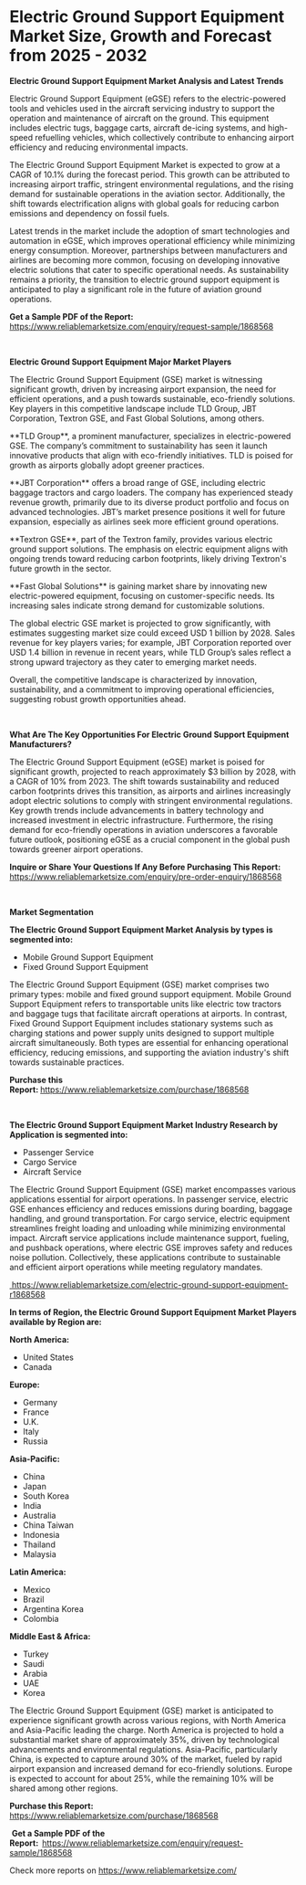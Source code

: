 <p><h1>Electric Ground Support Equipment Market Size, Growth and Forecast from 2025 - 2032</h1></p><p><strong>Electric Ground Support Equipment Market Analysis and Latest Trends</strong></p>
<p><p>Electric Ground Support Equipment (eGSE) refers to the electric-powered tools and vehicles used in the aircraft servicing industry to support the operation and maintenance of aircraft on the ground. This equipment includes electric tugs, baggage carts, aircraft de-icing systems, and high-speed refuelling vehicles, which collectively contribute to enhancing airport efficiency and reducing environmental impacts.</p><p>The Electric Ground Support Equipment Market is expected to grow at a CAGR of 10.1% during the forecast period. This growth can be attributed to increasing airport traffic, stringent environmental regulations, and the rising demand for sustainable operations in the aviation sector. Additionally, the shift towards electrification aligns with global goals for reducing carbon emissions and dependency on fossil fuels.</p><p>Latest trends in the market include the adoption of smart technologies and automation in eGSE, which improves operational efficiency while minimizing energy consumption. Moreover, partnerships between manufacturers and airlines are becoming more common, focusing on developing innovative electric solutions that cater to specific operational needs. As sustainability remains a priority, the transition to electric ground support equipment is anticipated to play a significant role in the future of aviation ground operations.</p></p>
<p><strong>Get a Sample PDF of the Report:&nbsp;</strong> <a href="https://www.reliablemarketsize.com/enquiry/request-sample/1868568?utm_campaign=2216&utm_medium=2&utm_source=Github&utm_content=ia&utm_term=16022025&utm_id=electric-ground-support-equipment">https://www.reliablemarketsize.com/enquiry/request-sample/1868568</a></p>
<p>&nbsp;</p>
<p><strong>Electric Ground Support Equipment Major Market Players</strong></p>
<p><p>The Electric Ground Support Equipment (GSE) market is witnessing significant growth, driven by increasing airport expansion, the need for efficient operations, and a push towards sustainable, eco-friendly solutions. Key players in this competitive landscape include TLD Group, JBT Corporation, Textron GSE, and Fast Global Solutions, among others.</p><p>**TLD Group**, a prominent manufacturer, specializes in electric-powered GSE. The company’s commitment to sustainability has seen it launch innovative products that align with eco-friendly initiatives. TLD is poised for growth as airports globally adopt greener practices.</p><p>**JBT Corporation** offers a broad range of GSE, including electric baggage tractors and cargo loaders. The company has experienced steady revenue growth, primarily due to its diverse product portfolio and focus on advanced technologies. JBT’s market presence positions it well for future expansion, especially as airlines seek more efficient ground operations.</p><p>**Textron GSE**, part of the Textron family, provides various electric ground support solutions. The emphasis on electric equipment aligns with ongoing trends toward reducing carbon footprints, likely driving Textron's future growth in the sector.</p><p>**Fast Global Solutions** is gaining market share by innovating new electric-powered equipment, focusing on customer-specific needs. Its increasing sales indicate strong demand for customizable solutions.</p><p>The global electric GSE market is projected to grow significantly, with estimates suggesting market size could exceed USD 1 billion by 2028. Sales revenue for key players varies; for example, JBT Corporation reported over USD 1.4 billion in revenue in recent years, while TLD Group’s sales reflect a strong upward trajectory as they cater to emerging market needs.</p><p>Overall, the competitive landscape is characterized by innovation, sustainability, and a commitment to improving operational efficiencies, suggesting robust growth opportunities ahead.</p></p>
<p>&nbsp;</p>
<p><strong>What Are The Key Opportunities For Electric Ground Support Equipment Manufacturers?</strong></p>
<p><p>The Electric Ground Support Equipment (eGSE) market is poised for significant growth, projected to reach approximately $3 billion by 2028, with a CAGR of 10% from 2023. The shift towards sustainability and reduced carbon footprints drives this transition, as airports and airlines increasingly adopt electric solutions to comply with stringent environmental regulations. Key growth trends include advancements in battery technology and increased investment in electric infrastructure. Furthermore, the rising demand for eco-friendly operations in aviation underscores a favorable future outlook, positioning eGSE as a crucial component in the global push towards greener airport operations.</p></p>
<p><strong>Inquire or Share Your Questions If Any Before Purchasing This Report:</strong> <a href="https://www.reliablemarketsize.com/enquiry/pre-order-enquiry/1868568?utm_campaign=2216&utm_medium=2&utm_source=Github&utm_content=ia&utm_term=16022025&utm_id=electric-ground-support-equipment">https://www.reliablemarketsize.com/enquiry/pre-order-enquiry/1868568</a></p>
<p>&nbsp;</p>
<p><strong>Market Segmentation</strong></p>
<p><strong>The Electric Ground Support Equipment Market Analysis by types is segmented into:</strong></p>
<p><ul><li>Mobile Ground Support Equipment</li><li>Fixed Ground Support Equipment</li></ul></p>
<p><p>The Electric Ground Support Equipment (GSE) market comprises two primary types: mobile and fixed ground support equipment. Mobile Ground Support Equipment refers to transportable units like electric tow tractors and baggage tugs that facilitate aircraft operations at airports. In contrast, Fixed Ground Support Equipment includes stationary systems such as charging stations and power supply units designed to support multiple aircraft simultaneously. Both types are essential for enhancing operational efficiency, reducing emissions, and supporting the aviation industry's shift towards sustainable practices.</p></p>
<p><strong>Purchase this Report:&nbsp;</strong><a href="https://www.reliablemarketsize.com/purchase/1868568?utm_campaign=2216&utm_medium=2&utm_source=Github&utm_content=ia&utm_term=16022025&utm_id=electric-ground-support-equipment">https://www.reliablemarketsize.com/purchase/1868568</a></p>
<p>&nbsp;</p>
<p><strong>The Electric Ground Support Equipment Market Industry Research by Application is segmented into:</strong></p>
<p><ul><li>Passenger Service</li><li>Cargo Service</li><li>Aircraft Service</li></ul></p>
<p><p>The Electric Ground Support Equipment (GSE) market encompasses various applications essential for airport operations. In passenger service, electric GSE enhances efficiency and reduces emissions during boarding, baggage handling, and ground transportation. For cargo service, electric equipment streamlines freight loading and unloading while minimizing environmental impact. Aircraft service applications include maintenance support, fueling, and pushback operations, where electric GSE improves safety and reduces noise pollution. Collectively, these applications contribute to sustainable and efficient airport operations while meeting regulatory mandates.</p></p>
<p><a href="https://www.reliablemarketsize.com/electric-ground-support-equipment-r1868568?utm_campaign=2216&utm_medium=2&utm_source=Github&utm_content=ia&utm_term=16022025&utm_id=electric-ground-support-equipment">&nbsp;https://www.reliablemarketsize.com/electric-ground-support-equipment-r1868568</a></p>
<p><strong>In terms of Region, the Electric Ground Support Equipment Market Players available by Region are:</strong></p>
<p>
    <p> <strong> North America: </strong>
        <ul>
            <li>United States</li>
            <li>Canada</li>
        </ul>
        </p> 
    <p> <strong> Europe: </strong>
        <ul>
            <li>Germany</li>
            <li>France</li>
            <li>U.K.</li>
            <li>Italy</li>
            <li>Russia</li>
        </ul>
        </p> 
    <p> <strong> Asia-Pacific: </strong>
        <ul>
            <li>China</li>
            <li>Japan</li>
            <li>South Korea</li>
            <li>India</li>
            <li>Australia</li>
            <li>China Taiwan</li>
            <li>Indonesia</li>
            <li>Thailand</li>
            <li>Malaysia</li>
        </ul>
        </p> 
    <p> <strong> Latin America: </strong>
        <ul>
            <li>Mexico</li>
            <li>Brazil</li>
            <li>Argentina Korea</li>
            <li>Colombia</li>
        </ul>
        </p> 
    <p> <strong> Middle East & Africa: </strong>
        <ul>
            <li>Turkey</li>
            <li>Saudi</li>
            <li>Arabia</li>
            <li>UAE</li>
            <li>Korea</li>
        </ul>
    </p>
    </p>
<p><p>The Electric Ground Support Equipment (GSE) market is anticipated to experience significant growth across various regions, with North America and Asia-Pacific leading the charge. North America is projected to hold a substantial market share of approximately 35%, driven by technological advancements and environmental regulations. Asia-Pacific, particularly China, is expected to capture around 30% of the market, fueled by rapid airport expansion and increased demand for eco-friendly solutions. Europe is expected to account for about 25%, while the remaining 10% will be shared among other regions.</p></p>
<p><strong>Purchase this Report: </strong><a href="https://www.reliablemarketsize.com/purchase/1868568?utm_campaign=2216&utm_medium=2&utm_source=Github&utm_content=ia&utm_term=16022025&utm_id=electric-ground-support-equipment">https://www.reliablemarketsize.com/purchase/1868568</a></p>
<p>&nbsp;<strong>Get a Sample PDF of the Report:&nbsp;&nbsp;</strong><a href="https://www.reliablemarketsize.com/enquiry/request-sample/1868568?utm_campaign=2216&utm_medium=2&utm_source=Github&utm_content=ia&utm_term=16022025&utm_id=electric-ground-support-equipment">https://www.reliablemarketsize.com/enquiry/request-sample/1868568</a></p>
<p><strong></strong></p>
<p>Check more reports on <a href="https://www.reliablemarketsize.com/?utm_campaign=2216&utm_medium=2&utm_source=Github&utm_content=ia&utm_term=16022025&utm_id=electric-ground-support-equipment">https://www.reliablemarketsize.com/</a></p>